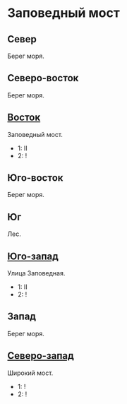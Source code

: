# Заповедный мост

## Север

Берег моря.

## Северо-восток

Берег моря.

## [Восток](./605145.md)

Заповедный мост.

* 1:    II
* 2:    !

## Юго-восток

Берег моря.

## Юг

Лес.

## [Юго-запад](./580150.md)

Улица Заповедная.

* 1:    II
* 2:    !

## Запад

Берег моря.

## [Северо-запад](./575135.md)

Широкий мост.

* 1:    !
* 2:    !
